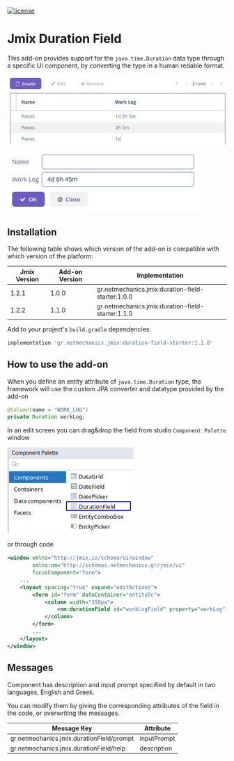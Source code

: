 [![license](https://img.shields.io/badge/license-Apache%20License%202.0-blue.svg?style=flat)](http://www.apache.org/licenses/LICENSE-2.0)

# Jmix Duration Field

This add-on provides support for the `java.time.Duration` data type through a specific UI component, by converting the type in a human redable format.

![](./docs/preview1.png)

![](./docs/preview2.png)

## Installation

The following table shows which version of the add-on is compatible with which version of the platform:

| Jmix Version | Add-on Version | Implementation                                    |
|--------------|----------------|---------------------------------------------------|
| 1.2.1        | 1.0.0          | gr.netmechanics.jmix:duration-field-starter:1.0.0 |
| 1.2.2        | 1.1.0          | gr.netmechanics.jmix:duration-field-starter:1.1.0 |

Add to your project's `build.gradle` dependencies:

```gradle
implementation 'gr.netmechanics.jmix:duration-field-starter:1.1.0'
```
## How to use the add-on

When you define an entity attribute of `java.time.Duration` type, the framework will use the custom JPA converter and datatype provided by the add-on

```java
@Column(name = "WORK_LOG") 
private Duration workLog;
```
In an edit screen you can drag&drop the field from studio `Component Palette` window

![](./docs/palette.png)

or through code

```xml
<window xmlns="http://jmix.io/schema/ui/window"
        xmlns:nm="http://schemas.netmechanics.gr/jmix/ui"
        focusComponent="form">
    ...
    <layout spacing="true" expand="editActions">
        <form id="form" dataContainer="entityDc">
            <column width="350px">
                <nm:durationField id="workLogField" property="workLog" />
            </column>
        </form>
        ...
    </layout>
</window>
```

## Messages

Component has description and input prompt specified by default in two languages, English and Greek. 

You can modify them by giving the corresponding attributes of the field in the code, or overwriting the messages.

| Message Key                               | Attribute   |
|-------------------------------------------| ----------- |
| gr.netmechanics.jmix.durationField/prompt | inputPrompt |
| gr.netmechanics.jmix.durationField/help   | description |
